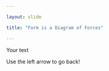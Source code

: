 ```yaml
---

layout: slide

title: "Form is a Diagram of Forces"

---
```


Your text

Use the left arrow to go back!
